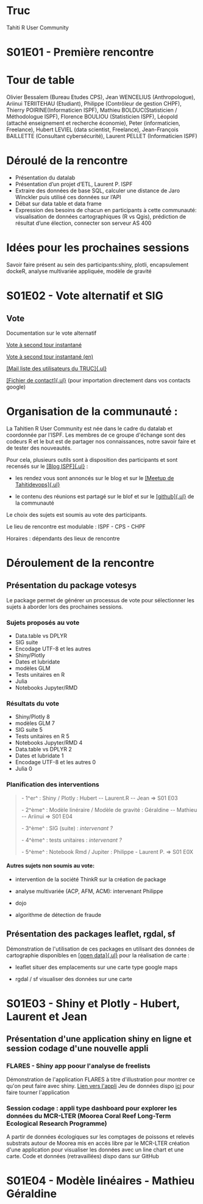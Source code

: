 # Truc
Tahiti R User Community

# S01E01 - Première rencontre

# Tour de table
Olivier Bessalem (Bureau Etudes CPS), Jean WENCELIUS (Anthropologue), Ariinui TERIITEHAU (Etudiant), Philippe (Contrôleur de gestion CHPF), Thierry POIRINE(Informaticien ISPF), Mathieu BOLDUC(Statisticien / Méthodologue ISPF), Florence BOULIOU (Statisticien ISPF), Léopold (attaché enseignement et recherche économie), Peter (informaticien, Freelance), Hubert LEVIEL (data scientist, Freelance), Jean-François BAILLETTE (Consultant cybersécurité), Laurent PELLET (Informaticien ISPF)

# Déroulé de la rencontre
* Présentation du datalab
* Présentation d’un projet d’ETL, Laurent P. ISPF
* Extraire des données de base SQL, calculer une distance de Jaro Winckler puis utilisé ces données sur l’API
* Débat sur data table et data frame
* Expression des besoins de chacun en participants à cette communauté: visualisation de données cartographiques (R vs Qgis), prédiction de résultat d’une élection, connecter son serveur AS 400

# Idées pour les prochaines sessions

Savoir faire présent au sein des participants:shiny, plotli, encapsulement dockeR, analyse multivariée appliquée, modèle de gravité



# S01E02 - Vote alternatif et SIG
## Vote
Documentation sur le vote alternatif

[Vote à second tour instantané](https://fr.wikipedia.org/wiki/Vote_%C3%A0_second_tour_instantan%C3%A9)

[Vote à second tour instantané (en)](https://en.wikipedia.org/wiki/Instant-runoff_voting)


[[Mail liste des utilisateurs du TRUC]{.ul}](https://docs.google.com/spreadsheets/d/1gPdIxBFNqHY299Ywfv-UrSkJrIULryD5BuiP12cHExA/edit?usp=sharing)

[[Fichier de contact]{.ul}](https://drive.google.com/file/d/1Rp7t79xnojTQmYXv89hKy-vRhSEJkjdE/view?usp=sharing) (pour importation directement dans vos contacts google)

# Organisation de la communauté :

La Tahitien R User Community est née dans le cadre du datalab et coordonnée par l'ISPF. Les membres de ce groupe d'échange sont des codeurs R et le but est de partager nos connaissances, notre savoir faire et de tester des nouveautés.

Pour cela, plusieurs outils sont à disposition des participants et sont recensés sur le [[Blog ISPF]{.ul}](https://blog.ispf.pf/) :

-   les rendez vous sont annoncés sur le blog et sur le [[Meetup de Tahitidevops]{.ul}](https://www.meetup.com/fr-FR/TahitiDevOps)

-   le contenu des réunions est partagé sur le blof et sur le [[github]{.ul}](https://github.com/ISPF/Truc) de la communauté

Le choix des sujets est soumis au vote des participants.

Le lieu de rencontre est modulable : ISPF - CPS - CHPF

Horaires : dépendants des lieux de rencontre

# Déroulement de la rencontre

## Présentation du package votesys 

Le package permet de générer un processus de vote pour sélectionner les sujets à aborder lors des prochaines sessions.


### Sujets proposés au vote
- Data.table vs DPLYR
- SIG suite
- Encodage UTF-8 et les autres
- Shiny/Plotly
- Dates et lubridate
- modèles GLM
- Tests unitaires en R
- Julia
- Notebooks Jupyter/RMD

### Résultats du vote

- Shiny/Plotly                    8
- modèles GLM                     7
- SIG suite                       5
- Tests unitaires en R            5
- Notebooks Jupyter/RMD           4
- Data.table vs DPLYR             2
- Dates et lubridate              1
- Encodage UTF-8 et les autres    0
- Julia                           0


### Planification des interventions


> \- 1^er^ : Shiny / Plotly : Hubert -- Laurent.R -- Jean ⇒ S01 E03
>
> \- 2^ème^ : Modèle linéraire / Modèle de gravité : Géraldine -- Mathieu -- Ariinui ⇒ S01 E04
>
> \- 3^ème^ : SIG (suite) : *intervenant ?*
>
> \- 4^ème^ : tests unitaires : *intervenant ?*
>
> \- 5^ème^ : Notebook Rmd / Jupiter : Philippe - Laurent P. ⇒ S01 E0X
>

#### Autres sujets non soumis au vote:

-   intervention de la société ThinkR sur la création de package

-   analyse multivariée (ACP, AFM, ACM): intervenant Philippe

-   dojo

-   algorithme de détection de fraude

## Présentation des packages leaflet, rgdal, sf

Démonstration de l'utilisation de ces packages en utilisant des données de cartographie disponibles en [[open data]{.ul}](https://www.data.gouv.fr/fr/organizations/institut-de-la-statistique-de-la-polynesie-francaise/) pour la réalisation de carte :

-   leaflet situer des emplacements sur une carte type google maps

-   rgdal / sf visualiser des données sur une carte

# S01E03 - Shiny et Plotly - Hubert, Laurent et Jean

## Présentation d'une application shiny en ligne et session codage d'une nouvelle appli

### FLARES - Shiny app poour l'analyse de freelists
Démonstration de l'application FLARES à titre d'illustration pour montrer ce qu'on peut faire avec shiny. 
[Lien vers l'appli](http://anthrocogs.com/shiny/flares)
Jeu de données dispo [ici](http://anthrocogs.com) pour faire tourner l'application

### Session codage : appli type dashboard pour explorer les données du MCR-LTER (Moorea Coral Reef Long-Term Ecological Research Programme)
A partir de données écologiques sur les comptages de poissons et relevés substrats autour de Moorea mis en accès libre par le MCR-LTER création d'une application pour visualiser les données avec un line chart et une carte.
Code et données (retravaillées) dispo dans sur GitHub


# S01E04 - Modèle linéaires - Mathieu Géraldine
